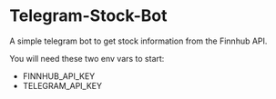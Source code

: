 # Telegram-Stock-Bot
A simple telegram bot to get stock information from the Finnhub API.

You will need these two env vars to start:
- FINNHUB_API_KEY
- TELEGRAM_API_KEY
